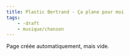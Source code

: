 ```yaml
---
title: Plastic Bertrand - Ça plane pour moi
tags:
    - -draft
    - musique/chanson
---
```


Page créée automatiquement, mais vide.
